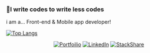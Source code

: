 ### 🎈I write codes to write less codes
i am a... Front-end & Mobile app developer!

<div>
  
  [![Top Langs](https://github-readme-stats.vercel.app/api/top-langs/?username=yjb94&layout=compact&hide=html,actionscript,php)](https://github.com/anuraghazra/github-readme-stats)
  
</div>

<div align="center">

[![Portfoilio](https://img.shields.io/badge/Notion-black?logo=notion)](https://www.notion.so/luckypear/Jong-Bae-Paul-Yun-84df22a244e244a0af392858a87f01ef)
[![LinkedIn](https://img.shields.io/badge/LinkedIn-%230077B5?logo=linkedIn)](https://www.linkedin.com/in/jaybe-yun-219448106/)
[![StackShare](https://img.shields.io/badge/StackShare-%230690FA?logo=stackshare&logoColor=white)](https://stackshare.io/3riaeboda1128/my-stack)

</div>
